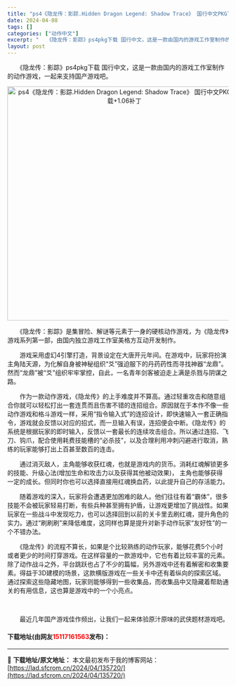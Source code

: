 ```yaml
---
title: "ps4《隐龙传：影踪.Hidden Dragon Legend: Shadow Trace》 国行中文PKG下载+1.06补丁"
date: 2024-04-08
tags: []
categories: ["动作中文"]
excerpt: "　　《隐龙传：影踪》ps4pkg下载 国行中文，这是一款由国内的游戏工作室制作的动作游戏，一起来支持国产游戏吧。 　　《隐龙传：影踪》是集冒险、解谜等元素于一身的硬核动作游戏，为《隐龙传》游戏系列第一部，由国内独立游戏工作室美格方互动开发制作。 　　游戏采用虚幻4引擎打造，背景设定在大唐开元年间。在&hellip;"
layout: post
---
```


 <p>　　《隐龙传：影踪》ps4pkg下载 国行中文，这是一款由国内的游戏工作室制作的动作游戏，一起来支持国产游戏吧。</p> <p align="center"><img border="0" src="https://lad.sfcrom.cn/wp-content/uploads/2024/04/20240408_66135837ed306.webp" width="533" alt="ps4《隐龙传：影踪.Hidden Dragon Legend: Shadow Trace》 国行中文PKG下载+1.06补丁" /></p> <p>　　《隐龙传：影踪》是集冒险、解谜等元素于一身的硬核动作游戏，为《隐龙传》游戏系列第一部，由国内独立游戏工作室美格方互动开发制作。</p> <p>　　游戏采用虚幻4引擎打造，背景设定在大唐开元年间。在游戏中，玩家将扮演主角陆天源，为化解自身被神秘组织&ldquo;爻&rdquo;强迫服下的丹药药性而寻找神器&ldquo;龙鼎&rdquo;。然而&ldquo;龙鼎&rdquo;被&ldquo;爻&rdquo;组织牢牢掌控，自此，一名青年剑客被迫走上满是杀戮与阴谋之路。</p> <p>　　作为一款动作游戏，《隐龙传》的上手难度并不算高。通过轻重攻击和随意组合你就可以轻松打出一套连贯而且伤害不错的连招组合。原因就在于本作不像一些动作游戏和格斗游戏一样，采用&ldquo;指令输入式&rdquo;的连招设计，即快速输入一套正确指令，游戏就会反馈以对应的招式，而一旦输入有误，连招便会中断。《隐龙传》的系统是根据玩家的即时输入，反馈以一套最长的连续攻击组合。所以通过连招、飞刀、钩爪，配合使用耗费技能槽的&ldquo;必杀技&rdquo;，以及合理利用冲刺闪避进行取消，熟练的玩家能够打出上百甚至数百的连击。</p> <p>　　通过消灭敌人，主角能够收获红魂，也就是游戏内的货币。消耗红魂解锁更多的技能、升级心法(增加生命和攻击力以及获得其他被动效果)， 主角也能够获得一定的成长。但同时你也可以选择直接用红魂换血药，以此提升自己的存活能力。</p> <p>　　随着游戏的深入，玩家将会遭遇更加困难的敌人。他们往往有着&ldquo;霸体&rdquo;，很多技能不会被玩家轻易打断，有些兵种甚至拥有护盾，让游戏更增加了挑战性。如果玩家在一些战斗中发现吃力，也可以选择回到以前的关卡里去刷红魂，提升角色的实力。通过&ldquo;刷刷刷&rdquo;来降低难度，这同样也算是提升对新手动作玩家&ldquo;友好性&rdquo;的一个不错办法。</p> <p>　　《隐龙传》的流程不算长，如果是个比较熟练的动作玩家，能够花费5个小时或者更少的时间打穿游戏。在这样容量的一款游戏中，它也有着比较丰富的元素。除了动作战斗之外，平台跳跃也占了不少的篇幅，另外游戏中还有着解密和收集要素。得益于3D建模的场景，这款横版游戏在一些关卡中还有着纵向的探索区域。通过探索这些隐藏地图，玩家则能够得到一些收集品，而收集品中又隐藏着帮助通关的有用信息，这也算是游戏中的一个小亮点。</p> <p>&nbsp;</p> <p>　　最近几年国产游戏佳作频出，让我们一起来体验原汁原味的武侠题材游戏吧。</p> <p><h4>下载地址(由网友<font color="red">15117161563</font>发布)：</h4></p> 

---
📖 **下载地址/原文地址：** 本文最初发布于我的博客网站：[https://lad.sfcrom.cn/2024/04/135720/](https://lad.sfcrom.cn/2024/04/135720/)
